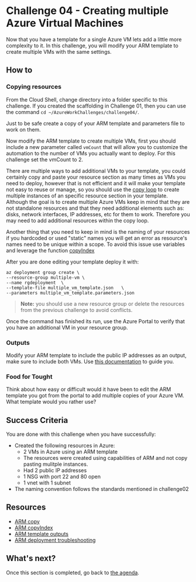 # Challenge 04 - Creating multiple Azure Virtual Machines

Now that you have a template for a single Azure VM lets add a little more complexity to it. In this challenge, you will modify your ARM template to create multiple VMs with the same settings.

## How to

### Copying resources

From the Cloud Shell, change directory into a folder specific to this challenge. If you created the scaffolding in Challenge 01, then you can use the command `cd ~/AzureWorkChallenges/challenge04/`.

Just to be safe create a copy of your ARM template and parameters file to work on them.

Now modify the ARM template to create multiple VMs, first you should include a new parameter called `vmCount` that will allow you to customize the automation to the number of VMs you actually want to deploy. For this challenge set the vmCount to 2.

There are multiple ways to add additional VMs to your template, you could certainly copy and paste your resource section as many times as VMs you need to deploy, however that is not efficient and it will make your template not easy to reuse or manage, so you should use the [copy loop](https://docs.microsoft.com/azure/azure-resource-manager/templates/copy-resources?tabs=json) to create multiple instances of an specific resource section in your template. Although the goal is to create multiple Azure VMs keep in mind that they are not standalone resources and that they need additional elements such as: disks, network interfaces, IP addresses, etc for them to work. Therefore you may need to add additional resources within the copy loop.

Another thing that you need to keep in mind is the naming of your resources if you hardcoded or used "static" names you will get an error as resource's names need to be unique within a scope. To avoid this issue use variables and leverage the function [copyIndex](https://docs.microsoft.com/azure/azure-resource-manager/templates/template-functions-numeric?tabs=json#copyindex)

After you are done editing your template deploy it with:

```shell
az deployment group create \
--resource-group multiple-vm \
--name rgdeployment  \
--template-file multiple_vm_template.json   \
--parameters multiple_vm_template.parameters.json
```

> **Note:** you should use a new resource group or delete the resources from the previous challenge to avoid conflicts.

Once the command has finished its run, use the Azure Portal to verify that you have an additional VM in your resource group.

### Outputs

Modify your ARM template to include the public IP addresses as an output, make sure to include both VMs. Use [this documentation](https://docs.microsoft.com/azure/azure-resource-manager/templates/template-outputs?tabs=json%2Cazure-cli) to guide you.

### Food for Tought

Think about how easy or difficult would it have been to edit the ARM template you got from the portal to add multiple copies of your Azure VM. What template would you rather use?

## Success Criteria

You are done with this challenge when you have successfully:

- Created the following resources in Azure:
  - 2 VMs in Azure using an ARM template
  - The resources were created using capabilities of ARM and not copy pasting mulitple instances.
  - Had 2 public IP addresses
  - 1 NSG with port 22 and 80 open
  - 1 vnet with 1 subnet
- The naming convention follows the standards mentioned in challenge02

## Resources

- [ARM copy](https://docs.microsoft.com/azure/azure-resource-manager/templates/copy-resources?tabs=json)
- [ARM copyIndex](https://docs.microsoft.com/azure/azure-resource-manager/templates/template-functions-numeric?tabs=json#copyindex)
- [ARM template outputs](https://docs.microsoft.com/azure/azure-resource-manager/templates/template-outputs?tabs=json%2Cazure-cli)
- [ARM deployment troubleshooting](https://docs.microsoft.com/azure/azure-resource-manager/templates/common-deployment-errors)

## What's next?

Once this section is completed, go back to [the agenda](../../README.md).
